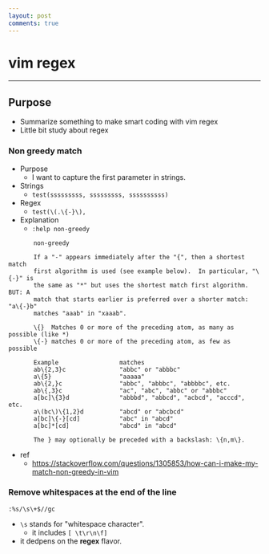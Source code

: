 ```yaml
---
layout: post
comments: true
---
```


# vim regex

---

## Purpose

* Summarize something to make smart coding with vim regex
* Little bit study about regex

### Non greedy match

* Purpose
    * I want to capture the first parameter in strings.
* Strings
    * `test(sssssssss, sssssssss, ssssssssss)`
* Regex
    * `test(\(.\{-}\),`
* Explanation
    * `:help non-greedy`

~~~
       non-greedy

       If a "-" appears immediately after the "{", then a shortest match
       first algorithm is used (see example below).  In particular, "\{-}" is
       the same as "*" but uses the shortest match first algorithm.  BUT: A
       match that starts earlier is preferred over a shorter match: "a\{-}b"
       matches "aaab" in "xaaab".

       \{}	Matches 0 or more of the preceding atom, as many as possible (like *)
       \{-}	matches 0 or more of the preceding atom, as few as possible

       Example                 matches
       ab\{2,3}c               "abbc" or "abbbc"
       a\{5}                   "aaaaa"
       ab\{2,}c                "abbc", "abbbc", "abbbbc", etc.
       ab\{,3}c                "ac", "abc", "abbc" or "abbbc"
       a[bc]\{3}d              "abbbd", "abbcd", "acbcd", "acccd", etc.
       a\(bc\)\{1,2}d          "abcd" or "abcbcd"
       a[bc]\{-}[cd]           "abc" in "abcd"
       a[bc]*[cd]              "abcd" in "abcd"

       The } may optionally be preceded with a backslash: \{n,m\}.
~~~

* ref
    * https://stackoverflow.com/questions/1305853/how-can-i-make-my-match-non-greedy-in-vim


### Remove whitespaces at the end of the line

~~~
:%s/\s\+$//gc
~~~

* `\s` stands for "whitespace character".
    * it includes `[ \t\r\n\f]`
* it dedpens on the **regex** flavor.

